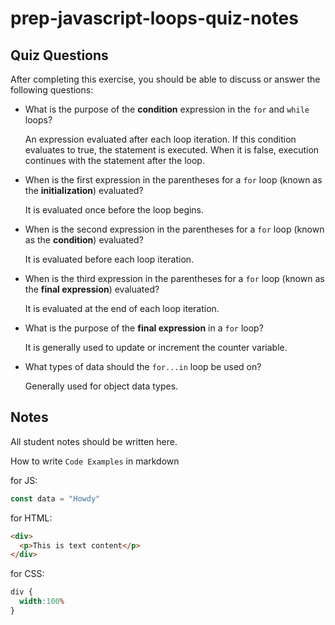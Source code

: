 # prep-javascript-loops-quiz-notes



## Quiz Questions

After completing this exercise, you should be able to discuss or answer the following questions:

- What is the purpose of the **condition** expression in the `for` and `while` loops?

  An expression evaluated after each loop iteration. If this condition evaluates to true, the statement is executed. When it is false, execution continues with the statement after the loop.

- When is the first expression in the parentheses for a `for` loop (known as the **initialization**) evaluated?

  It is evaluated once before the loop begins.

- When is the second expression in the parentheses for a `for` loop (known as the **condition**) evaluated?

  It is evaluated before each loop iteration.

- When is the third expression in the parentheses for a `for` loop (known as the **final expression**) evaluated?

  It is evaluated at the end of each loop iteration.

- What is the purpose of the **final expression** in a `for` loop?

  It is generally used to update or increment the counter variable.

- What types of data should the `for...in` loop be used on?

  Generally used for object data types.

## Notes

All student notes should be written here.


How to write `Code Examples` in markdown

for JS:
```javascript
const data = "Howdy"
```

for HTML:
```html
<div>
  <p>This is text content</p>
</div>
```

for CSS:
```css
div {
  width:100%
}
```
